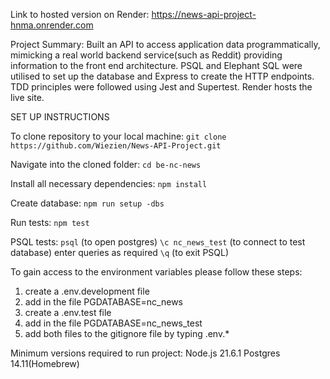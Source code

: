 Link to hosted version on Render:
https://news-api-project-hnma.onrender.com

Project Summary:
Built an API to access application data programmatically, mimicking a real world backend service(such as Reddit)  providing information to the front end architecture. PSQL and Elephant SQL were utilised to set up the database and Express to create the HTTP endpoints. TDD principles were followed using Jest and Supertest. Render hosts the live site.

SET UP INSTRUCTIONS

To clone repository to your local machine:
`git clone https://github.com/Wiezien/News-API-Project.git`

Navigate into the cloned folder:
`cd be-nc-news`

Install all necessary dependencies:
`npm install`

Create database:
`npm run setup -dbs`

Run tests:
`npm test`

PSQL tests:
`psql` (to open postgres)
`\c nc_news_test` (to connect to test database)
enter queries as required
`\q` (to exit PSQL)

To gain access to the environment variables please follow these steps:
1) create a .env.development file
2) add in the file PGDATABASE=nc_news
3) create a .env.test file
4) add in the file PGDATABASE=nc_news_test
5) add both files to the gitignore file by typing .env.*

Minimum versions required to run project:
Node.js 21.6.1
Postgres 14.11(Homebrew)

